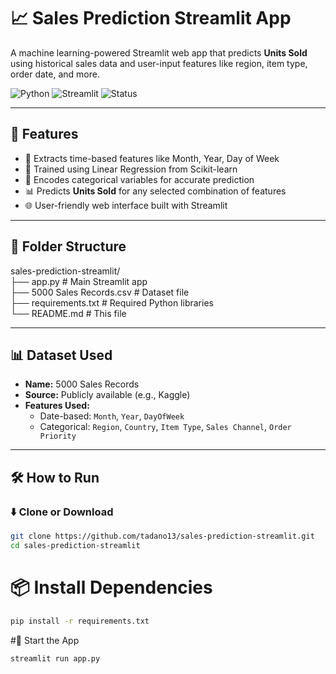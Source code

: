 # 📈 Sales Prediction Streamlit App

A machine learning-powered Streamlit web app that predicts **Units Sold** using historical sales data and user-input features like region, item type, order date, and more.

![Python](https://img.shields.io/badge/Python-3.8%2B-blue.svg)
![Streamlit](https://img.shields.io/badge/Streamlit-Enabled-green)
![Status](https://img.shields.io/badge/Status-Active-brightgreen)

---

## 🚀 Features

- 📅 Extracts time-based features like Month, Year, Day of Week  
- 🧠 Trained using Linear Regression from Scikit-learn  
- 🔢 Encodes categorical variables for accurate prediction  
- 📊 Predicts **Units Sold** for any selected combination of features  
- 🌐 User-friendly web interface built with Streamlit  

---

## 📂 Folder Structure

sales-prediction-streamlit/<br>
├── app.py # Main Streamlit app<br>
├── 5000 Sales Records.csv # Dataset file<br>
├── requirements.txt # Required Python libraries<br>
└── README.md # This file<br>


---

## 📊 Dataset Used

- **Name:** 5000 Sales Records  
- **Source:** Publicly available (e.g., Kaggle)  
- **Features Used:**  
  - Date-based: `Month`, `Year`, `DayOfWeek`  
  - Categorical: `Region`, `Country`, `Item Type`, `Sales Channel`, `Order Priority`

---

## 🛠️ How to Run

### ⬇️ Clone or Download

```bash
git clone https://github.com/tadano13/sales-prediction-streamlit.git
cd sales-prediction-streamlit
```
# 📦 Install Dependencies <br>
```bash
pip install -r requirements.txt
```

#🚦 Start the App
```bash
streamlit run app.py
```




